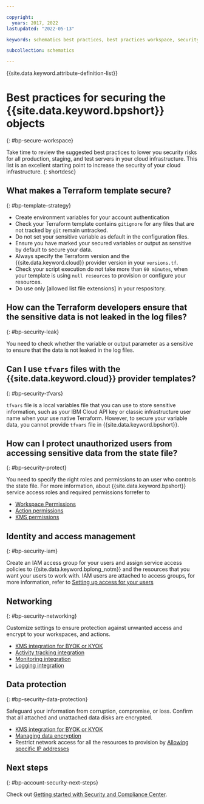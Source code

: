 ```yaml
---

copyright:
  years: 2017, 2022
lastupdated: "2022-05-13"

keywords: schematics best practices, best practices workspace, security best practice, best practices actions

subcollection: schematics

---
```


{{site.data.keyword.attribute-definition-list}}


# Best practices for securing the {{site.data.keyword.bpshort}} objects
{: #bp-secure-workspace}

Take time to review the suggested best practices to lower you security risks for all production, staging, and test servers in your cloud infrastructure. This list is an excellent starting point to increase the security of your cloud infrastructure.
{: shortdesc}

## What makes a Terraform template secure?
{: #bp-template-strategy}

- Create environment variables for your account authentication
- Check your Terraform template contains `gitignore` for any files that are not tracked by `git` remain untracked.
- Do not set your sensitive variable as default in the configuration files.
- Ensure you have marked your secured variables or output as sensitive by default to secure your data.
- Always specify the Terraform version and the {{site.data.keyword.cloud}} provider version in your `versions.tf`.
- Check your script execution do not take more than `60 minutes`, when your template is using `null resources` to provision or configure your resources.
- Do use only [allowed list file extensions] in your respository.

## How can the Terraform developers ensure that the sensitive data is not leaked in the log files? 
{: #bp-security-leak}

You need to check whether the variable or output parameter as a sensitive to ensure that the data is not leaked in the log files.

## Can I use `tfvars` files with the {{site.data.keyword.cloud}} provider templates?
{: #bp-security-tfvars}

`tfvars` file is a local variables file that you can use to store sensitive information, such as your IBM Cloud API key or classic infrastructure user name when your use native Terraform. However, to secure your variable data, you cannot provide `tfvars` file in {{site.data.keyword.bpshort}}.

## How can I protect unauthorized users from accessing sensitive data from the state file?
{: #bp-security-protect}

You need to specify the right roles and permissions to an user who controls the state file. For more information, about {{site.data.keyword.bpshort}} service access roles and required permissions forrefer to 
- [Workspace Permissions](/docs/schematics?topic=schematics-access#workspace-permissions) 
- [Action permissions](/docs/schematics?topic=schematics-access#action-permissions)
- [KMS permissions](/docs/schematics?topic=schematics-access#kms-permissions)

## Identity and access management
{: #bp-security-iam}

Create an IAM access group for your users and assign service access policies to {{site.data.keyword.bplong_notm}} and the resources that you want your users to work with. IAM users are attached to access groups, for more information, refer to [Setting up access for your users](/docs/schematics?topic=schematics-access#access-setup)


## Networking
{: #bp-security-networking}

Customize settings to ensure protection against unwanted access and encrypt to your workspaces, and actions.
- [KMS integration for BYOK or KYOK](/docs/schematics?topic=schematics-kms-integration&interface=ui)
- [Activity tracking integration](/docs/schematics?topic=schematics-at-integration&interface=ui)
- [Monitoring integration](/docs/schematics?topic=schematics-monitoring-integration&interface=ui)
- [Logging integration](/docs/schematics?topic=schematics-logging-integration&interface=ui)


## Data protection
{: #bp-security-data-protection}

Safeguard your information from corruption, compromise, or loss. Confirm that all attached and unattached data disks are encrypted.
- [KMS integration for BYOK or KYOK](/docs/schematics?topic=schematics-kms-integration&interface=ui)
- [Managing data encryption](/docs/schematics?topic=schematics-secure-data#pi-encrypt)
- Restrict network access for all the resources to provision by [Allowing specific IP addresses](/docs/schematics?topic=schematics-allowed-ipaddresses&interface=ui)

## Next steps
{: #bp-account-security-next-steps}

Check out [Getting started with Security and Compliance Center](/docs/security-compliance?topic=security-compliance-getting-started).

